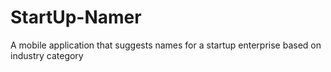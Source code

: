 # StartUp-Namer
A mobile application that suggests names for a startup enterprise based on industry category
